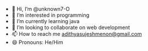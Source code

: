 - 👋 Hi, I’m @unknown7-O
- 👀 I’m interested in programming
- 🌱 I’m currently learning java
- 💞️ I’m looking to collaborate on web development
- 📫 How to reach me adithyasujeshmenon@gmail.com
- 😄 Pronouns: He/Him


<!---
unknown7-O/unknown7-O is a ✨ special ✨ repository because its `README.md` (this file) appears on your GitHub profile.
You can click the Preview link to take a look at your changes.
--->
